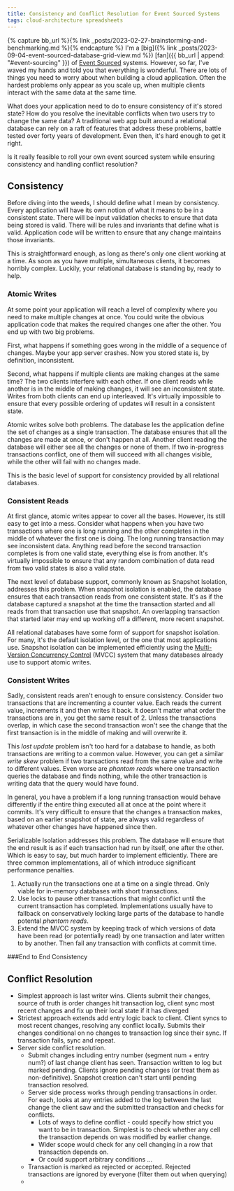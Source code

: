 ```yaml
---
title: Consistency and Conflict Resolution for Event Sourced Systems
tags: cloud-architecture spreadsheets
---
```


{% capture bb_url %}{% link _posts/2023-02-27-brainstorming-and-benchmarking.md %}{% endcapture %}
I'm a [big]({% link _posts/2023-09-04-event-sourced-database-grid-view.md %}) [fan]({{ bb_url | append: "#event-sourcing" }}) of [Event Sourced](https://martinfowler.com/eaaDev/EventSourcing.html) systems. However, so far, I've waved my hands and told you that everything is wonderful. There are lots of things you need to worry about when building a cloud application. Often the hardest problems only appear as you scale up, when multiple clients interact with the same data at the same time. 

What does your application need to do to ensure consistency of it's stored state? How do you resolve the inevitable conflicts when two users try to change the same data? A traditional web app built around a relational database can rely on a raft of features that address these problems, battle tested over forty years of development. Even then, it's hard enough to get it right. 

Is it really feasible to roll your own event sourced system while ensuring consistency and handling conflict resolution?

## Consistency

Before diving into the weeds, I should define what I mean by consistency. Every application will have its own notion of what it means to be in a consistent state. There will be input validation checks to ensure that data being stored is valid. There will be rules and invariants that define what is valid. Application code will be written to ensure that any change maintains those invariants.

This is straightforward enough, as long as there's only one client working at a time. As soon as you have multiple, simultaneous clients, it becomes horribly complex. Luckily, your relational database is standing by, ready to help. 

### Atomic Writes

At some point your application will reach a level of complexity where you need to make multiple changes at once. You could write the obvious application code that makes the required changes one after the other. You end up with two big problems.

First, what happens if something goes wrong in the middle of a sequence of changes. Maybe your app server crashes. Now you stored state is, by definition, inconsistent. 

Second, what happens if multiple clients are making changes at the same time? The two clients interfere with each other. If one client reads while another is in the middle of making changes, it will see an inconsistent state. Writes from both clients can end up interleaved. It's virtually impossible to ensure that every possible ordering of updates will result in a consistent state.

Atomic writes solve both problems. The database les the application define the set of changes as a single transaction. The database ensures that all the changes are made at once, or don't happen at all. Another client reading the database will either see all the changes or none of them. If two in-progress transactions conflict, one of them will succeed with all changes visible, while the other will fail with no changes made. 

This is the basic level of support for consistency provided by all relational databases. 

### Consistent Reads

At first glance, atomic writes appear to cover all the bases. However, its still easy to get into a mess. Consider what happens when you have two transactions where one is long running and the other completes in the middle of whatever the first one is doing. The long running transaction may see inconsistent data. Anything read before the second transaction completes is from one valid state, everything else is from another. It's virtually impossible to ensure that any random combination of data read from two valid states is also a valid state.

The next level of database support, commonly known as Snapshot Isolation, addresses this problem. When snapshot isolation is enabled, the database ensures that each transaction reads from one consistent state. It's as if the database captured a snapshot at the time the transaction started and all reads from that transaction use that snapshot. An overlapping transaction that started later may end up working off a different, more recent snapshot. 

All relational databases have some form of support for snapshot isolation. For many, it's the default isolation level, or the one that most applications use. Snapshot isolation can be implemented efficiently using the [Multi-Version Concurrency Control](https://en.wikipedia.org/wiki/Multiversion_concurrency_control) (MVCC) system that many databases already use to support atomic writes.

### Consistent Writes

Sadly, consistent reads aren't enough to ensure consistency. Consider two transactions that are incrementing a counter value. Each reads the current value, increments it and then writes it back. It doesn't matter what order the transactions are in, you get the same result of 2. Unless the transactions overlap, in which case the second transaction won't see the change that the first transaction is in the middle of making and will overwrite it.

This *lost update* problem isn't too hard for a database to handle, as both transactions are writing to a common value. However, you can get a similar *write skew* problem if two transactions read from the same value and write to different values. Even worse are *phantom reads* where one transaction queries the database and finds nothing, while the other transaction is writing data that the query would have found. 

In general, you have a problem if a long running transaction would behave differently if the entire thing executed all at once at the point where it commits. It's very difficult to ensure that the changes a transaction makes, based on an earlier snapshot of state, are always valid regardless of whatever other changes have happened since then. 

Serializable Isolation addresses this problem. The database will ensure that the end result is as if each transaction had run by itself, one after the other. Which is easy to say, but much harder to implement efficiently. There are three common implementations, all of which introduce significant performance penalties.
1. Actually run the transactions one at a time on a single thread. Only viable for in-memory databases with short transactions.
2. Use locks to pause other transactions that might conflict until the current transaction has completed. Implementations usually have to fallback on conservatively locking large parts of the database to handle potental *phantom reads*.
3. Extend the MVCC system by keeping track of which versions of data have been read (or potentially read) by one transaction and later written to by another. Then fail any transaction with conflicts at commit time. 

###End to End Consistency

## Conflict Resolution

* Simplest approach is last writer wins. Clients submit their changes, source of truth is order changes hit transaction log, client sync most recent changes and fix up their local state if it has diverged
* Strictest approach extends add entry logic back to client. Client syncs to most recent changes, resolving any conflict locally. Submits their changes conditional on no changes to transaction log since their sync. If transaction fails, sync and repeat.
* Server side conflict resolution.
  * Submit changes including entry number (segment num + entry num?) of last change client has seen. Transaction written to log but marked pending. Clients ignore pending changes (or treat them as non-definitive). Snapshot creation can't start until pending transaction resolved. 
  * Server side process works through pending transactions in order. For each, looks at any entries added to the log between the last change the client saw and the submitted transaction and checks for conflicts. 
    * Lots of ways to define conflict - could specify how strict you want to be in transaction. Simplest is to check whether any cell the transaction depends on was modified by earlier change. 
    * Wider scope would check for any cell changing in a row that transaction depends on. 
    * Or could support arbitrary conditions ...
  * Transaction is marked as rejected or accepted. Rejected transactions are ignored by everyone (filter them out when querying)
  * 